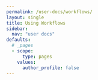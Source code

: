 ```yaml
---
permalink: /user-docs/workflows/
layout: single
title: Using Workflows
sidebar:
  nav: "user docs"
defaults:
  # _pages
  - scope:
      type: pages
    values:
      author_profile: false
---
```

